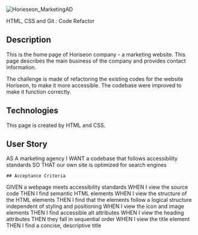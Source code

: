
![Horieseon_MarketingAD](https://user-images.githubusercontent.com/112984208/194982195-00b36754-831f-49c9-b5c1-ca0e27b84213.jpeg)

 HTML, CSS and Git : Code Refactor

## Description 
This is the home page of Horiseon company - a marketing website. This page describes the main business of the company and provides contact information.

The challenge is made of refactoring the existing codes for the website Horiseon, to make it more accessible.  The codebase were improved to make it function correctly.

## Technologies

This page is created by HTML and CSS. 

## User Story
AS A marketing agency
I WANT a codebase that follows accessibility standards
SO THAT our own site is optimized for search engines
```
## Acceptance Criteria

```
GIVEN a webpage meets accessibility standards
WHEN I view the source code
THEN I find semantic HTML elements
WHEN I view the structure of the HTML elements
THEN I find that the elements follow a logical structure independent of styling and positioning
WHEN I view the icon and image elements
THEN I find accessible alt attributes
WHEN I view the heading attributes
THEN they fall in sequential order
WHEN I view the title element
THEN I find a concise, descriptive title
```




